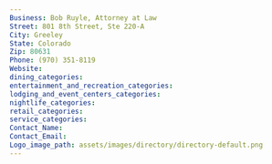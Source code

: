 ```yaml
---
Business: Bob Ruyle, Attorney at Law
Street: 801 8th Street, Ste 220-A
City: Greeley
State: Colorado
Zip: 80631
Phone: (970) 351-8119
Website: 
dining_categories: 
entertainment_and_recreation_categories: 
lodging_and_event_centers_categories: 
nightlife_categories: 
retail_categories: 
service_categories: 
Contact_Name: 
Contact_Email: 
Logo_image_path: assets/images/directory/directory-default.png
---
```

